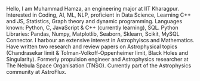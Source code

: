 Hello, I am Muhammad Hamza, an engineering major at IIT Kharagpur.
Interested in Coding, AI, ML, NLP, proficient in Data Science, Learning C++ and JS, Statistics, Graph theory and dynamic programming. 
Languages known: Python, C, JavaScript & C++ (currently learning), SQL.
Python Libraries: Pandas, Numpy, Matplotlib, Seaborn, Sklearn, Scikit, MySQL Connector.
I harbour an extensive interest in Astrophyiscs and Mathematics. Have written two research and review papers on Astrophysical topics (Chandrasekar limit & Tolman-Volkoff-Oppenheimer limit, Black Holes and Singularity). Formerly propulsion engineer and Astrophysics researcher at The Nebula Space Organisation (TNSO).
Currently part of the Astrophysics community at AstroFlux.

<!---
Hamza-Faarooq/Hamza-Faarooq is a ✨ special ✨ repository because its `README.md` (this file) appears on your GitHub profile.
You can click the Preview link to take a look at your changes.
--->
